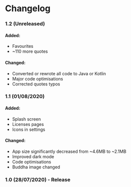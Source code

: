 # Changelog

### 1.2 (Unreleased)

#### Added:

- Favourites
- ~110 more quotes

#### Changed:

- Converted or rewrote all code to Java or Kotlin
- Major code optimisations
- Corrected quotes typos

### 1.1 (01/08/2020)

#### Added:

- Splash screen
- Licenses pages
- Icons in settings

#### Changed:

- App size significantly decreased from ~4.6MB to ~2.1MB
- Improved dark mode
- Code optimisations
- Buddha image changed
### 1.0 (28/07/2020) - Release